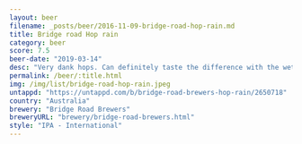 ```yaml
---
layout: beer
filename: _posts/beer/2016-11-09-bridge-road-hop-rain.md
title: Bridge road Hop rain
category: beer
score: 7.5
beer-date: "2019-03-14"
desc: "Very dank hops. Can definitely taste the difference with the wet hop"
permalink: /beer/:title.html
img: /img/list/bridge-road-hop-rain.jpeg
untappd: "https://untappd.com/b/bridge-road-brewers-hop-rain/2650718"
country: "Australia"
brewery: "Bridge Road Brewers"
breweryURL: "brewery/bridge-road-brewers.html"
style: "IPA - International"
---
```

